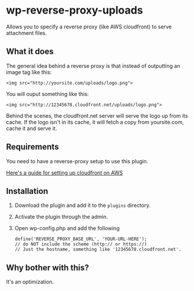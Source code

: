 # wp-reverse-proxy-uploads

Allows you to specify a reverse proxy (like AWS cloudfront) to serve attachment files.

## What it does

The general idea behind a reverse proxy is that instead of outputting an image tag like this:

    <img src="http://yoursite.com/uploads/logo.png">

You will ouput something like this:

    <img src="http://12345678.cloudfront.net/uploads/logo.png">

Behind the scenes, the cloudfront.net server will serve the logo up from its cache.  If the logo isn't in its cache, it will fetch a copy from yoursite.com, cache it and serve it.

## Requirements

You need to have a reverse-proxy setup to use this plugin. 

[Here's a guide for setting up cloudfront on AWS](https://atenea.marfeel.com/atn/marfeel-press/systems-requirements/set-up-a-reverse-proxy-configuration/create-a-reverse-proxy-and-cache-using-amazon-cloudfront)

## Installation

1. Download the plugin and add it to the `plugins` directory.  
2. Activate the plugin through the admin.
3. Open wp-config.php and add the following

    ```
    define('REVERSE_PROXY_BASE_URL', 'YOUR-URL-HERE');
    // do NOT include the scheme (http:// or https://)
    // Just the hostname, something like '12345678.cloudfront.net'.
    ```

## Why bother with this?

It's an optimization.
